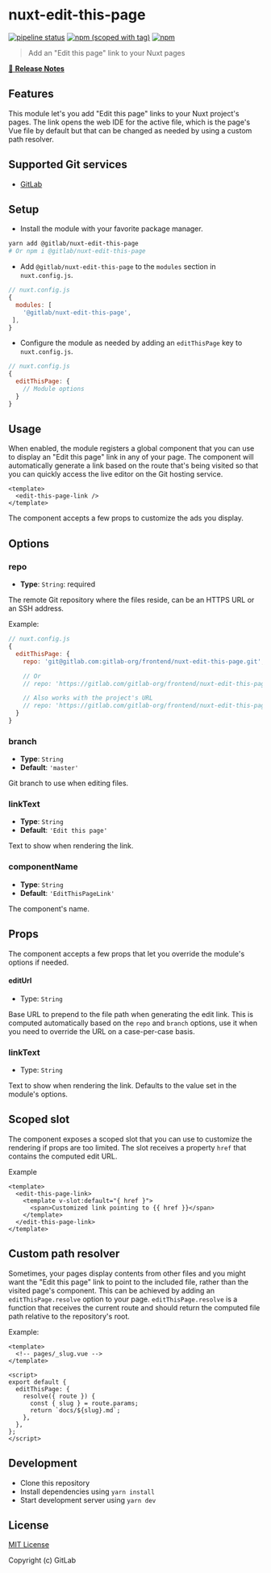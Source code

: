 # nuxt-edit-this-page

[![pipeline status](https://gitlab.com/gitlab-org/frontend/nuxt-edit-this-page/badges/master/pipeline.svg)](https://gitlab.com/gitlab-org/frontend/nuxt-edit-this-page/commits/master)
[![npm (scoped with tag)](https://img.shields.io/npm/v/@gitlab/nuxt-edit-this-page/latest.svg?style=flat-square)](https://npmjs.com/package/@gitlab/nuxt-edit-this-page)
[![npm](https://img.shields.io/npm/dt/@gitlab/nuxt-edit-this-page.svg?style=flat-square)](https://npmjs.com/package/@gitlab/nuxt-edit-this-page)

> Add an "Edit this page" link to your Nuxt pages

[📖 **Release Notes**](./CHANGELOG.md)

## Features

This module let's you add "Edit this page" links to your Nuxt project's pages. The link opens the web IDE for the active file, which is the page's Vue file by default but that can be changed as needed by using a custom path resolver.

## Supported Git services

- [GitLab](https://gitlab.com/)

## Setup

- Install the module with your favorite package manager.

```sh
yarn add @gitlab/nuxt-edit-this-page
# Or npm i @gitlab/nuxt-edit-this-page
```

- Add `@gitlab/nuxt-edit-this-page` to the `modules` section in `nuxt.config.js`.

```js
// nuxt.config.js
{
  modules: [
    '@gitlab/nuxt-edit-this-page',
 ],
}
```

- Configure the module as needed by adding an `editThisPage` key to `nuxt.config.js`.

```js
// nuxt.config.js
{
  editThisPage: {
    // Module options
  }
}
```

## Usage

When enabled, the module registers a global component that you can use to display an "Edit this page" link in any of your page. The component will automatically generate a link based on the route that's being visited so that you can quickly access the live editor on the Git hosting service.

```vue
<template>
  <edit-this-page-link />
</template>
```

The component accepts a few props to customize the ads you display.

## Options

### repo

- **Type**: `String`: required

The remote Git repository where the files reside, can be an HTTPS URL or an SSH address.

Example:

```js
// nuxt.config.js
{
  editThisPage: {
    repo: 'git@gitlab.com:gitlab-org/frontend/nuxt-edit-this-page.git',

    // Or
    // repo: 'https://gitlab.com/gitlab-org/frontend/nuxt-edit-this-page.git',

    // Also works with the project's URL
    // repo: 'https://gitlab.com/gitlab-org/frontend/nuxt-edit-this-page',
  }
}
```

### branch

- **Type**: `String`
- **Default**: `'master'`

Git branch to use when editing files.

### linkText

- **Type**: `String`
- **Default**: `'Edit this page'`

Text to show when rendering the link.

### componentName

- **Type**: `String`
- **Default**: `'EditThisPageLink'`

The component's name.

## Props

The component accepts a few props that let you override the module's options if needed.

#### editUrl

- Type: `String`

Base URL to prepend to the file path when generating the edit link. This is computed automatically based on the `repo` and `branch` options, use it when you need to override the URL on a case-per-case basis.

### linkText

- Type: `String`

Text to show when rendering the link. Defaults to the value set in the module's options.

## Scoped slot

The component exposes a scoped slot that you can use to customize the rendering if props are too limited. The slot receives a property `href` that contains the computed edit URL.

Example

```vue
<template>
  <edit-this-page-link>
    <template v-slot:default="{ href }">
      <span>Customized link pointing to {{ href }}</span>
    </template>
  </edit-this-page-link>
</template>
```

## Custom path resolver

Sometimes, your pages display contents from other files and you might want the "Edit this page" link to point to the included file, rather than the visited page's component. This can be achieved by adding an `editThisPage.resolve` option to your page. `editThisPage.resolve` is a function that receives the current route and should return the computed file path relative to the repository's root.

Example:

```vue
<template>
  <!-- pages/_slug.vue -->
</template>

<script>
export default {
  editThisPage: {
    resolve({ route }) {
      const { slug } = route.params;
      return `docs/${slug}.md`;
    },
  },
};
</script>
```

## Development

- Clone this repository
- Install dependencies using `yarn install`
- Start development server using `yarn dev`

## License

[MIT License](./LICENSE)

Copyright (c) GitLab
